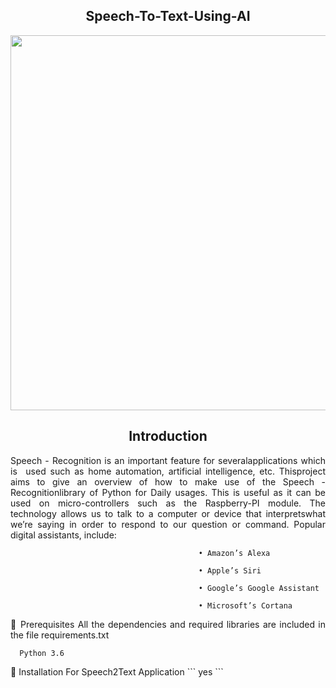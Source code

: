<h2 align="center"> Speech-To-Text-Using-AI</h2>

 <p align="center">
  <img width="600" src="https://user-images.githubusercontent.com/74568334/140285192-70217000-11a5-4561-8867-62f14ea07db6.png">
</p>

<h2 align="center"> Introduction </h2>

<p style= 'text-align: justify;'> Speech - Recognition is an important feature for severalapplications which is  used such as home automation, artificial intelligence, etc. Thisproject aims to give an overview of how to make use of the Speech - Recognitionlibrary of Python for Daily usages. This is useful as it can be used on micro-controllers such as the Raspberry-PI module. The technology allows us to talk to a computer or device that interpretswhat we’re saying in order to respond to our question or command.
                                              Popular digital assistants, include:
 
                                              •	Amazon’s Alexa
 
                                              •	Apple’s Siri
 
                                              •	Google’s Google Assistant
 
                                              •	Microsoft’s Cortana
 
</p>

<p style= 'text-align: justify;'> 
   🔑 Prerequisites
      All the dependencies and required libraries are included in the file requirements.txt

      Python 3.6
 
</p>

<p style= 'text-align: justify;'> 
   🚀 Installation For Speech2Text Application
      ```
 yes
      ```
</p>
